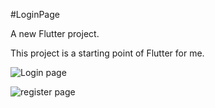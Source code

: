 #LoginPage

A new Flutter project.

This project is a starting point of Flutter for me.


![Login page](https://github.com/SumitDeolikar/Login-Page-UI-Flutter/assets/147622644/27b4ee44-62cc-4815-adfa-0d757f6ed07f)

![register page](https://github.com/SumitDeolikar/Login-Page-UI-Flutter/assets/147622644/4f9105c6-9fe6-41c5-ab19-93260a43a8a4)
